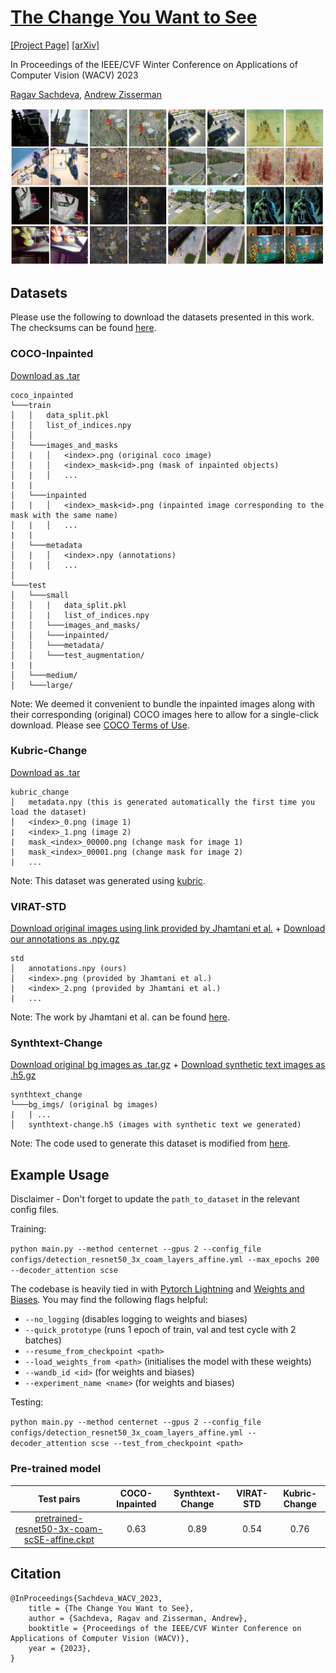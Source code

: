 # [The Change You Want to See](https://www.robots.ox.ac.uk/~vgg/research/cyws/)

[[Project Page]](https://www.robots.ox.ac.uk/~vgg/research/cyws/) [[arXiv]](https://arxiv.org/abs/2209.14341)

In Proceedings of the IEEE/CVF Winter Conference on Applications of Computer Vision (WACV) 2023

[Ragav Sachdeva](https://ragavsachdeva.github.io/), [Andrew Zisserman](https://scholar.google.com/citations?hl=en&user=UZ5wscMAAAAJ)

![results](figures/results.png)

## Datasets

Please use the following to download the datasets presented in this work. The checksums can be found [here](https://thor.robots.ox.ac.uk/~vgg/data/cyws/SHA512SUMS).

### COCO-Inpainted

[Download as .tar](https://thor.robots.ox.ac.uk/~vgg/data/cyws/coco-inpainted.tar)
```
coco_inpainted
└───train
│   │   data_split.pkl
│   │   list_of_indices.npy
│   │
│   └───images_and_masks
│   |   │   <index>.png (original coco image)
│   |   │   <index>_mask<id>.png (mask of inpainted objects)
│   |   │   ...
|   |
│   └───inpainted
│   |   │   <index>_mask<id>.png (inpainted image corresponding to the mask with the same name)
│   |   │   ...
|   |
│   └───metadata
│   |   │   <index>.npy (annotations)
│   |   │   ...
│   
└───test
│   └───small
│   │   |   data_split.pkl
│   │   |   list_of_indices.npy
│   │   └───images_and_masks/
│   │   └───inpainted/
│   │   └───metadata/
│   │   └───test_augmentation/
|   |
│   └───medium/
│   └───large/
```

Note: We deemed it convenient to bundle the inpainted images along with their corresponding (original) COCO images here to allow for a single-click download. Please see [COCO Terms of Use](https://cocodataset.org/#termsofuse).

### Kubric-Change

[Download as .tar](https://thor.robots.ox.ac.uk/~vgg/data/cyws/kubric-change.tar)
```
kubric_change
│   metadata.npy (this is generated automatically the first time you load the dataset)
│   <index>_0.png (image 1)
|   <index>_1.png (image 2)
|   mask_<index>_00000.png (change mask for image 1)
|   mask_<index>_00001.png (change mask for image 2)
|   ...
```

Note: This dataset was generated using [kubric](https://github.com/google-research/kubric).

### VIRAT-STD

[Download original images using link provided by Jhamtani et al.](https://drive.google.com/file/d/1OVb4_3Uec_xbyUk90aWC6LFpKsIOtR7v/view?usp=sharing) + [Download our annotations as .npy.gz](https://thor.robots.ox.ac.uk/~vgg/data/cyws/virat-annotations.npy.gz)


```
std
│   annotations.npy (ours)
│   <index>.png (provided by Jhamtani et al.)
|   <index>_2.png (provided by Jhamtani et al.)
|   ...
```

Note: The work by Jhamtani et al. can be found [here](https://github.com/harsh19/spot-the-diff).

### Synthtext-Change

[Download original bg images as .tar.gz](https://thor.robots.ox.ac.uk/~vgg/data/scenetext/preproc/bg_img.tar.gz) + [Download synthetic text images as .h5.gz](https://thor.robots.ox.ac.uk/~vgg/data/cyws/synthtext-change.h5.gz)

```
synthtext_change
└───bg_imgs/ (original bg images)
|   | ...
│   synthtext-change.h5 (images with synthetic text we generated)

```

Note: The code used to generate this dataset is modified from [here](https://github.com/ankush-me/SynthText).

## Example Usage

Disclaimer - Don't forget to update the `path_to_dataset` in the relevant config files.

Training:

`python main.py --method centernet --gpus 2 --config_file configs/detection_resnet50_3x_coam_layers_affine.yml --max_epochs 200 --decoder_attention scse`

The codebase is heavily tied in with [Pytorch Lightning](https://www.pytorchlightning.ai/) and [Weights and Biases](https://wandb.ai/r). You may find the following flags helpful:

- `--no_logging` (disables logging to weights and biases)
- `--quick_prototype` (runs 1 epoch of train, val and test cycle with 2 batches)
- `--resume_from_checkpoint <path>`
- `--load_weights_from <path>` (initialises the model with these weights)
- `--wandb_id <id>` (for weights and biases)
- `--experiment_name <name>` (for weights and biases)

Testing:

`python main.py --method centernet --gpus 2 --config_file configs/detection_resnet50_3x_coam_layers_affine.yml --decoder_attention scse --test_from_checkpoint <path>`

### Pre-trained model

|       Test pairs      |  COCO-Inpainted  |  Synthtext-Change | VIRAT-STD | Kubric-Change  |
|:--------------------:|:----:|:----:|:----:|:----:|
| [pretrained-resnet50-3x-coam-scSE-affine.ckpt](https://thor.robots.ox.ac.uk/~vgg/data/cyws/pretrained-resnet50-3x-coam-scSE-affine.ckpt.gz) | 0.63 | 0.89 | 0.54 | 0.76

## Citation

```
@InProceedings{Sachdeva_WACV_2023,
    title = {The Change You Want to See},
    author = {Sachdeva, Ragav and Zisserman, Andrew},
    booktitle = {Proceedings of the IEEE/CVF Winter Conference on Applications of Computer Vision (WACV)},
    year = {2023},
}
```
